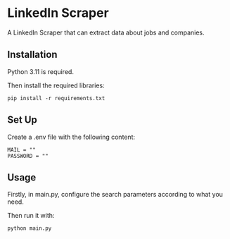 # LinkedIn Scraper

A LinkedIn Scraper that can extract data about jobs and companies. 

## Installation

Python 3.11 is required.

Then install the required libraries:
```
pip install -r requirements.txt
```

## Set Up

Create a .env file with the following content:
```
MAIL = ""
PASSWORD = ""
```
 
## Usage
Firstly, in main.py, configure the search parameters according to what you need.

Then run it with:
```
python main.py
```



